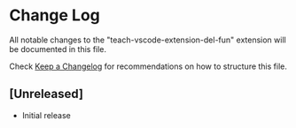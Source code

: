 # Change Log

All notable changes to the "teach-vscode-extension-del-fun" extension will be documented in this file.

Check [Keep a Changelog](http://keepachangelog.com/) for recommendations on how to structure this file.

## [Unreleased]

- Initial release